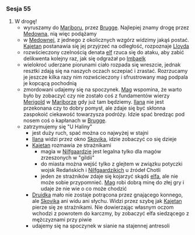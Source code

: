 ### Sesja 55
1. W drogę!
    - wyruszamy do [Mariboru](#l_maribor), przez [Brugge](#l_m_brugge). Najlepiej znamy drogę przez [Medowną](#l_medowna), nią więc podążamy
    - w [Medownej](#l_medowna), z jednego z okolicznych wzgórz widzimy jakąś postać. [Kajetan](#g_kajetan) postanawia się jej przyjrzeć na odległość, rozpoznaje [Lloyda](#p_lloyd)
    - rozwścieczony czelnością denata [elf](#g_kajetan) rzuca się do ataku, aby zabić delikwenta kolejny raz, jak się odgrażał po [Imbaelk](#r_imbaelk)
    - wielokroć uderzane piorunami ciało rozpada się wreszcie, jednak resztki zdają się na naszych oczach sczepiać i zrastać. Rozrzucamy je jeszcze kilka razy nim rozwścieczony i sfrustrowany mag podpala je kopcącą pochodnią
    - zmordowani udajemy się na spoczynek. [Mag](#g_kajetan) wspomina, że warto było by zobaczyć czy nie zostało coś z fundamentów wierzy [Merigold](#p_triss_merigold) w [Mariborze](#l_maribor) gdy już tam będziemy. [Ilana](#g_ilana) nie jest przekonana czy to dobry pomysł, ale zdaje się być skłonna zaspokoić ciekawość towarzysza podróży. Idzie spać bredząc pod nosem coś o kapłanach w [Brugge](#l_m_brugge).
    - zatrzymujemy się "U Haliny"
        - jest duży ruch, spać można co najwyżej w stajni
        - [Ilana](#g_ilana) widzi przez okno [Skovika](#p_skovik), idzie zobaczyć co się dzieje
        - [Kajetan](#g_kajetan) rozmawia ze strażnikami
            - magia w [Nilfgaardzie](#l_nilfgaard) jest legalna tylko dla magów zrzeszonych w "gildii"
            - do miasta można wejść tylko z glejtem w związku potyczki wojsk Redańskich i [Nilfgaardzikich](#l_nilfgaard) u źródeł Chotli
            - jeden ze strażników zdaje się kojarzyć skądś [elfa](#g_kajetan), ale nie może sobie przypomnieć. [Mag](#g_kajetan) robi dobrą minę do złej gry i udaje że nie wie o co może chodzić
        - [Druidka](#g_ilana) mało nie zostaje potrącona przez gnającego konnego, ale [Skovika](#p_skovik) ani widu ani słychu. Widzi przez szybę jak [Kajetan](#g_kajetan) pierze się ze strażnikami. Nie dowierzając własnym oczom wchodzi z powrotem do karczmy, by zobaczyć elfa siedzącego z mężczyznami przy piwie
        - udajemy się na spoczynek w sianie na stajennej antresoli